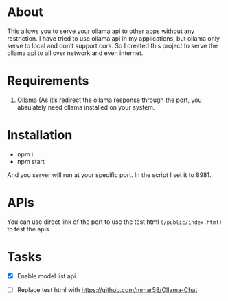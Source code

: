 # About

This allows you to serve your ollama api to other apps without any restriction. I have tried to use ollama api in my applications, but ollama only serve to local and don’t support cors. So I created this project to serve the ollama api to all over network and even internet.

# Requirements


1. [Ollama](https://ollama.com/download) (As it’s redirect the ollama response through the port, you absulately need ollama installed on your system.

# Installation

* npm i
* npm start

And you server will run at your specific port. In the script I set it to 8981.

# APIs

You can use direct link of the port to use the test html `(/public/index.html)` to test the apis

# Tasks

- [x] Enable model list api
- [ ] Replace test html with <https://github.com/mmar58/Ollama-Chat>


